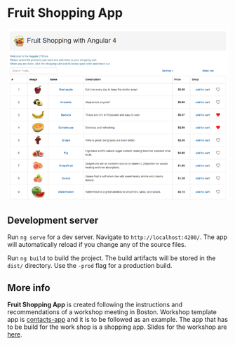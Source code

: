 # Fruit Shopping App
![alt text](./fruit-shopping-app.png "Fruit Shopping App")
## Development server

Run `ng serve` for a dev server. Navigate to `http://localhost:4200/`. The app will automatically reload if you change any of the source files.

Run `ng build` to build the project. The build artifacts will be stored in the `dist/` directory. Use the `-prod` flag for a production build.

## More info
**Fruit Shopping App** is created following the instructions and recommendations of a workshop meeting in Boston.
Workshop template app is [contacts-app](https://github.com/lekova/contacts-app) and it is to be followed as an example. The app that has to be build for the work shop is a shopping app. Slides for the workshop are [here](https://magodu.github.io/contacts-app-slides).